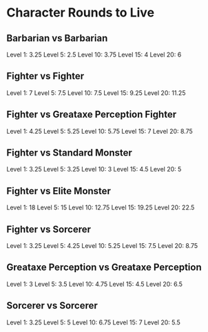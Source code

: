 # Character Rounds to Live

## Barbarian vs Barbarian
Level 1: 3.25
Level 5: 2.5
Level 10: 3.75
Level 15: 4
Level 20: 6

## Fighter vs Fighter
Level 1: 7
Level 5: 7.5
Level 10: 7.5
Level 15: 9.25
Level 20: 11.25

## Fighter vs Greataxe Perception Fighter
Level 1: 4.25
Level 5: 5.25
Level 10: 5.75
Level 15: 7
Level 20: 8.75

## Fighter vs Standard Monster
Level 1: 3.25
Level 5: 3.25
Level 10: 3
Level 15: 4.5
Level 20: 5

## Fighter vs Elite Monster
Level 1: 18
Level 5: 15
Level 10: 12.75
Level 15: 19.25
Level 20: 22.5

## Fighter vs Sorcerer
Level 1: 3.25
Level 5: 4.25
Level 10: 5.25
Level 15: 7.5
Level 20: 8.75

## Greataxe Perception vs Greataxe Perception
Level 1: 3
Level 5: 3.5
Level 10: 4.75
Level 15: 4.5
Level 20: 6.5

## Sorcerer vs Sorcerer
Level 1: 3.25
Level 5: 5
Level 10: 6.75
Level 15: 7
Level 20: 5.5
